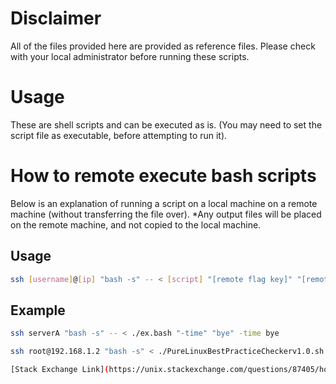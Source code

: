 # Disclaimer
All of the files provided here are provided as reference files.
Please check with your local administrator before running these scripts.

# Usage
These are shell scripts and can be executed as is. (You may need to set the script file as executable, before attempting to run it).

# How to remote execute bash scripts
Below is an explanation of running a script on a local machine on a remote machine (without transferring the file over).
*Any output files will be placed on the remote machine, and not copied to the local machine.

## Usage
```bash
ssh [username]@[ip] "bash -s" -- < [script] "[remote flag key]" "[remote flag value]" -[local flag key] [local flag value]
```
## Example
```bash
ssh serverA "bash -s" -- < ./ex.bash "-time" "bye" -time bye
```
```bash
ssh root@192.168.1.2 "bash -s" < ./PureLinuxBestPracticeCheckerv1.0.sh 

[Stack Exchange Link](https://unix.stackexchange.com/questions/87405/how-can-i-execute-local-script-on-remote-machine-and-include-arguments)
